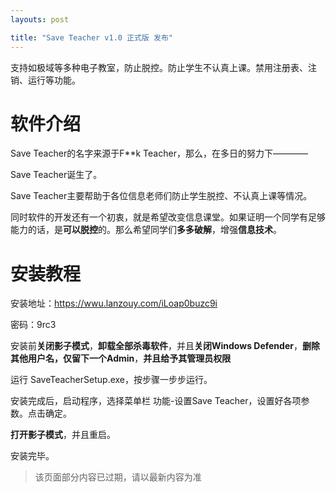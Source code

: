 ```yaml
---
layouts: post

title: "Save Teacher v1.0 正式版 发布"
---
```


支持如极域等多种电子教室，防止脱控。防止学生不认真上课。禁用注册表、注销、运行等功能。

# 软件介绍

Save Teacher的名字来源于F\*\*k Teacher，那么，在多日的努力下————

Save Teacher诞生了。

Save Teacher主要帮助于各位信息老师们防止学生脱控、不认真上课等情况。

同时软件的开发还有一个初衷，就是希望改变信息课堂。如果证明一个同学有足够能力的话，是**可以脱控**的。那么希望同学们**多多破解**，增强**信息技术**。

# 安装教程

安装地址：https://wwu.lanzouy.com/iLoap0buzc9i

密码：9rc3

安装前**关闭影子模式**，**卸载全部杀毒软件**，并且**关闭Windows Defender**，**删除其他用户名，仅留下一个Admin**，**并且给予其管理员权限**

运行 SaveTeacherSetup.exe，按步骤一步步运行。

安装完成后，启动程序，选择菜单栏 功能-设置Save Teacher，设置好各项参数。点击确定。

**打开影子模式**，并且重启。

安装完毕。

> 该页面部分内容已过期，请以最新内容为准
